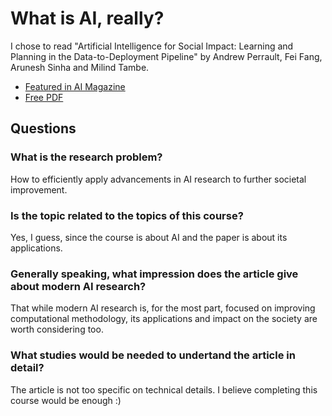 # What is AI, really?

I chose to read "Artificial Intelligence for Social Impact: Learning and Planning in the Data-to-Deployment Pipeline" by Andrew Perrault, Fei Fang, Arunesh Sinha and Milind Tambe. 

- [Featured in AI Magazine](https://ojs.aaai.org/index.php/aimagazine/article/view/5296)
- [Free PDF](https://arxiv.org/pdf/2001.00088.pdf)

## Questions
### What is the research problem?
How to efficiently apply advancements in AI research to further societal improvement.

### Is the topic related to the topics of this course?
Yes, I guess, since the course is about AI and the paper is about its applications.

### Generally speaking, what impression does the article give about modern AI research?

That while modern AI research is, for the most part, focused on improving computational methodology, its applications and impact on the society are worth considering too.

### What studies would be needed to undertand the article in detail?

The article is not too specific on technical details. I believe completing this course would be enough :)
